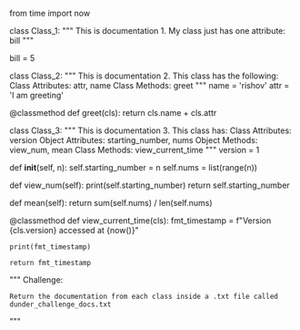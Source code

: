 from time import now

class Class_1:
  """
  This is documentation 1.
  My class just has one attribute: bill
  """

  bill = 5


class Class_2:
  """
  This is documentation 2.
  This class has the following:
  Class Attributes: attr, name
  Class Methods: greet
  """
  name = 'rishov'
  attr = 'I am greeting'

  @classmethod
  def greet(cls):
    return cls.name + cls.attr

class Class_3:
  """
  This is documentation 3.
  This class has:
  Class Attributes: version
  Object Attributes: starting_number, nums
  Object Methods: view_num, mean
  Class Methods: view_current_time
  """
  version = 1

  def __init__(self, n):
    self.starting_number = n
    self.nums = list(range(n))

  def view_num(self):
    print(self.starting_number)
    return self.starting_number

  def mean(self):
    return sum(self.nums) / len(self.nums)

  @classmethod
  def view_current_time(cls):
    fmt_timestamp = f"Version {cls.version} accessed at {now()}"

    print(fmt_timestamp)

    return fmt_timestamp
"""
    Challenge:

    Return the documentation from each class inside a .txt file called dunder_challenge_docs.txt
"""
